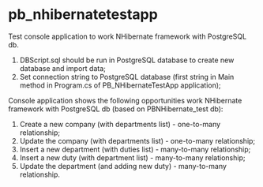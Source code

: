# pb_nhibernatetestapp
Test console application to work NHibernate framework with PostgreSQL db.

1) DBScript.sql should be run in PostgreSQL database to create new database and import data;<br/>
2) Set connection string to PostgreSQL database (first string in Main method in Program.cs of PB_NHibernateTestApp application);<br/>

Console application shows the following opportunities work NHibernate framework with PostgreSQL db (based on PBNHibernate_test db):<br/>
1. Create a new company (with departments list) - one-to-many relationship;<br/>
2. Update the company (with departments list) - one-to-many relationship;<br/>
3. Insert a new department (with duties list) - many-to-many relationship;<br/>
4. Insert a new duty (with department list) - many-to-many relationship;<br/>
5. Update the department (and adding new duty) - many-to-many relationship.<br/>
